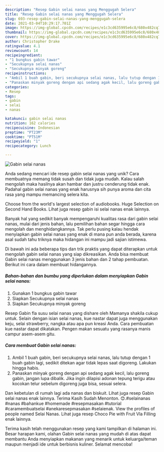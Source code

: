 ```yaml
---
description: "Resep Gabin selai nanas yang Menggugah Selera"
title: "Resep Gabin selai nanas yang Menggugah Selera"
slug: 693-resep-gabin-selai-nanas-yang-menggugah-selera
date: 2021-03-04T10:29:17.701Z
image: https://img-global.cpcdn.com/recipes/e1c3cd635995e6c8/680x482cq70/gabin-selai-nanas-foto-resep-utama.jpg
thumbnail: https://img-global.cpcdn.com/recipes/e1c3cd635995e6c8/680x482cq70/gabin-selai-nanas-foto-resep-utama.jpg
cover: https://img-global.cpcdn.com/recipes/e1c3cd635995e6c8/680x482cq70/gabin-selai-nanas-foto-resep-utama.jpg
author: Christopher Drake
ratingvalue: 4.1
reviewcount: 14
recipeingredient:
- "1 bungkus gabin tawar"
- "Secukupnya selai nanas"
- "Secukupnya minyak goreng"
recipeinstructions:
- "Ambil 1 buah gabin, beri secukupnya selai nanas, lalu tutup dengan 1 buah gabin lagi, sedikit ditekan agar tidak lepas saat digoreng. Lakukan hingga habis."
- "Panaskan minyak goreng dengan api sedang agak kecil, lalu goreng gabin, jangan lupa dibalik. Jika ingin dilapisi adonan tepung terigu atau kocokan telur sebelum digoreng juga bisa, sesuai selera."
categories:
- Resep
tags:
- gabin
- selai
- nanas

katakunci: gabin selai nanas 
nutrition: 162 calories
recipecuisine: Indonesian
preptime: "PT23M"
cooktime: "PT51M"
recipeyield: "1"
recipecategory: Lunch

---
```



![Gabin selai nanas](https://img-global.cpcdn.com/recipes/e1c3cd635995e6c8/680x482cq70/gabin-selai-nanas-foto-resep-utama.jpg)

Anda sedang mencari ide resep gabin selai nanas yang unik? Cara membuatnya memang tidak susah dan tidak juga mudah. Kalau salah mengolah maka hasilnya akan hambar dan justru cenderung tidak enak. Padahal gabin selai nanas yang enak harusnya sih punya aroma dan cita rasa yang mampu memancing selera kita.

Choose from the world&#39;s largest selection of audiobooks. Huge Selection on Second Hand Books. Lihat juga resep gabin isi selai nanas enak lainnya.

Banyak hal yang sedikit banyak mempengaruhi kualitas rasa dari gabin selai nanas, mulai dari jenis bahan, lalu pemilihan bahan segar hingga cara mengolah dan menghidangkannya. Tak perlu pusing kalau hendak menyiapkan gabin selai nanas yang enak di mana pun anda berada, karena asal sudah tahu triknya maka hidangan ini mampu jadi sajian istimewa.


Di bawah ini ada beberapa tips dan trik praktis yang dapat diterapkan untuk mengolah gabin selai nanas yang siap dikreasikan. Anda bisa membuat Gabin selai nanas menggunakan 3 jenis bahan dan 2 tahap pembuatan. Berikut ini cara dalam membuat hidangannya.

<!--inarticleads1-->

##### Bahan-bahan dan bumbu yang diperlukan dalam menyiapkan Gabin selai nanas:

1. Gunakan 1 bungkus gabin tawar
1. Siapkan Secukupnya selai nanas
1. Siapkan Secukupnya minyak goreng


Resep Gabin fla susu selai nanas yang dishare oleh Mamanya shakila cukup untuk. Selain dengan isian selai nanas, kue nastar dapat juga menggunakan keju, selai strawberry, nangka atau apa pun kreasi Anda. Cara pembuatan kue nastar dapat dikatakan. Pengen makan sesuatu yang rasanya manis campur asem-asem gitu. 

<!--inarticleads2-->

##### Cara membuat Gabin selai nanas:

1. Ambil 1 buah gabin, beri secukupnya selai nanas, lalu tutup dengan 1 buah gabin lagi, sedikit ditekan agar tidak lepas saat digoreng. Lakukan hingga habis.
1. Panaskan minyak goreng dengan api sedang agak kecil, lalu goreng gabin, jangan lupa dibalik. Jika ingin dilapisi adonan tepung terigu atau kocokan telur sebelum digoreng juga bisa, sesuai selera.


Dan kebetulan di rumah lagi ada nanas dan biskuit. Lihat juga resep Gabin selai nanas enak lainnya. Terima Kasih Sudah Menonton. 😊.#selainanas #nanas #bahankue #homemade #resepmasakan #tutorial #caramembuatselai #anekaresepmasakan #selaienak. View the profiles of people named Selai Nanas. Lihat juga resep Choco Pie with Fruit Vla Filling enak lainnya. 

Terima kasih telah menggunakan resep yang kami tampilkan di halaman ini. Besar harapan kami, olahan Gabin selai nanas yang mudah di atas dapat membantu Anda menyiapkan makanan yang menarik untuk keluarga/teman maupun menjadi ide untuk berbisnis kuliner. Selamat mencoba!
